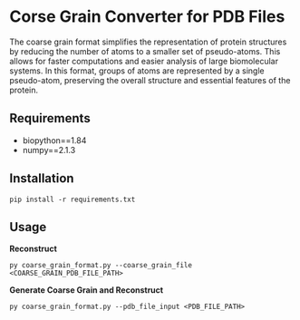 # Corse Grain Converter for PDB Files

The coarse grain format simplifies the representation of protein structures by reducing the number of atoms to a smaller set of pseudo-atoms. This allows for faster computations and easier analysis of large biomolecular systems. In this format, groups of atoms are represented by a single pseudo-atom, preserving the overall structure and essential features of the protein.

## Requirements

- biopython==1.84
- numpy==2.1.3

## Installation

```
pip install -r requirements.txt
```

## Usage

**Reconstruct**
```
py coarse_grain_format.py --coarse_grain_file <COARSE_GRAIN_PDB_FILE_PATH>
```

**Generate Coarse Grain and Reconstruct**
```
py coarse_grain_format.py --pdb_file_input <PDB_FILE_PATH>
```